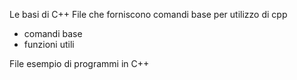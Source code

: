 Le basi di C++
File che forniscono comandi base per utilizzo di cpp
  - comandi base
  - funzioni utili

File esempio di programmi in C++
